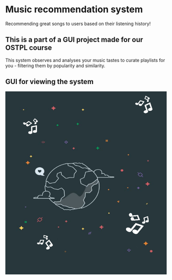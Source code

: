 # Music recommendation system
Recommending great songs to users based on their listening history!

## This is a part of a GUI project made for our OSTPL course
This system observes and analyses your music tastes to curate playlists for you - filtering them by popularity and similarity. 
##  GUI for viewing the system
![MUSIC GUI](https://github.com/rubyruins/music-recs/blob/master/wallpaperr.PNG)
